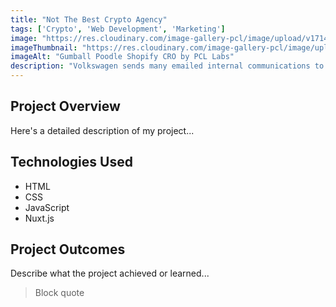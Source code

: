 ```yaml
---
title: "Not The Best Crypto Agency"
tags: ['Crypto', 'Web Development', 'Marketing']
image: "https://res.cloudinary.com/image-gallery-pcl/image/upload/v1714789946/Blawby/Not_The_Best_Crypto_Agency_Feature_uzkyll.webp"
imageThumbnail: "https://res.cloudinary.com/image-gallery-pcl/image/upload/v1714791179/Blawby/Phuntoken-1_qtwrie.webp"
imageAlt: "Gumball Poodle Shopify CRO by PCL Labs"
description: "Volkswagen sends many emailed internal communications to its various employees. However, due to the complexities of enterprise software integrations, they had limited tracking for their open, clicks, and engagement rates by user. Our CMS allowed marketing members to email the same newsletters and communications with 1:1 user level tracking, giving the marketing team the insight they needed to ensure their success."
---
```


## Project Overview

Here's a detailed description of my project...

## Technologies Used

- HTML
- CSS
- JavaScript
- Nuxt.js

## Project Outcomes

Describe what the project achieved or learned...

> Block quote